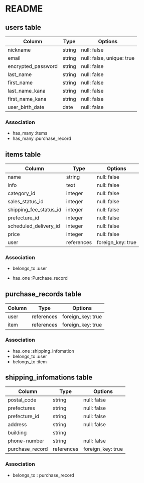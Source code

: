 # README

## users table 

| Column                | Type                | Options                   |
|-----------------------|---------------------|---------------------------|
| nickname              | string              | null: false               |
| email                 | string              | null: false, unique: true |
| encrypted_password    | string              | null: false               |
| last_name             | string              | null: false               |
| first_name            | string              | null: false               |
| last_name_kana        | string              | null: false               |
| first_name_kana       | string              | null: false               |
| user_birth_date       | date                | null: false               |

### Association

* has_many :items
* has_many :purchase_record

## items table

|Column                    |Type        |Options           |
|--------------------------|------------|------------------|
| name                     | string     | null: false       |
| info                     | text       | null: false       |
| category_id              | integer    | null: false       |
| sales_status_id          | integer    | null: false       |
| shipping_fee_status_id   | integer    | null: false       |
| prefecture_id            | integer    | null: false       |
| scheduled_delivery_id    | integer    | null: false       |
| price                    | integer    | null: false       |
| user                     | references | foreign_key: true |

### Association

- belongs_to :user
* has_one :Purchase_record

## purchase_records table

|Column                    | Type       | Options           |
|--------------------------|----------- |------------------|
| user                     | references | foreign_key: true |
| item                     | references | foreign_key: true |

### Association

- has_one :shipping_infomation
- belongs_to :user
- belongs_to :item

## shipping_infomations table

|Column                    |Type        |Options            |
|--------------------------|------------|-------------------|
| postal_code              | string     | null: false       |
| prefectures              | string     | null: false       |
| prefecture_id            | string     | null: false       |
| address                  | string     | null: false       |
| building                 | string     |                   |
| phone-number             | string     | null: false       |
| purchase_record          | references | foreign_key: true |

### Association

- belongs_to : purchase_record

